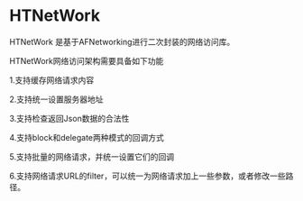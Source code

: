 # HTNetWork

HTNetWork 是基于AFNetworking进行二次封装的网络访问库。

HTNetWork网络访问架构需要具备如下功能

1.支持缓存网络请求内容

2.支持统一设置服务器地址

3.支持检查返回Json数据的合法性

4.支持block和delegate两种模式的回调方式

5.支持批量的网络请求，并统一设置它们的回调

6.支持网络请求URL的filter，可以统一为网络请求加上一些参数，或者修改一些路径。
